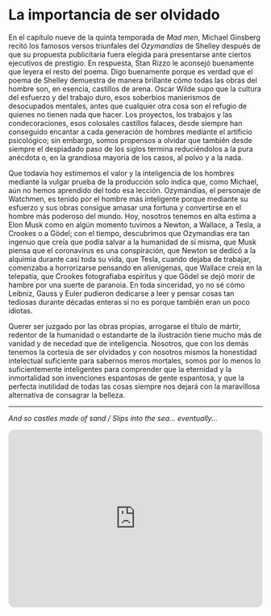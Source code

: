 # La importancia de ser olvidado

En el capítulo nueve de la quinta temporada de *Mad men*, Michael Ginsberg recitó los famosos versos triunfales del *Ozymandias* de Shelley después de que su propuesta publicitaria fuera elegida para presentarse ante ciertos ejecutivos de prestigio. En respuesta, Stan Rizzo le aconsejó buenamente que leyera el resto del poema. Digo buenamente porque es verdad que el poema de Shelley demuestra de manera brillante cómo todas las obras del hombre son, en esencia, castillos de arena. Oscar Wilde supo que la cultura del esfuerzo y del trabajo duro, esos soberbios manierismos de desocupados mentales, antes que cualquier otra cosa son el refugio de quienes no tienen nada que hacer. Los proyectos, los trabajos y las condecoraciones, esos colosales castillos falaces, desde siempre han conseguido encantar a cada generación de hombres mediante el artificio psicológico; sin embargo, somos propensos a olvidar que también desde siempre el despiadado paso de los siglos termina reduciéndolos a la pura anécdota o, en la grandiosa mayoría de los casos, al polvo y a la nada.

Que todavía hoy estimemos el valor y la inteligencia de los hombres mediante la vulgar prueba de la producción solo indica que, como Michael, aún no hemos aprendido del todo esa lección. Ozymandias, el personaje de Watchmen, es tenido por el hombre más inteligente porque mediante su esfuerzo y sus obras consigue amasar una fortuna y convertirse en el hombre más poderoso del mundo. Hoy, nosotros tenemos en alta estima a Elon Musk como en algún momento tuvimos a Newton, a Wallace, a Tesla, a Crookes o a Gödel; con el tiempo, descubrimos que Ozymandias era tan ingenuo que creía que podía salvar a la humanidad de sí misma, que Musk piensa que el coronavirus es una conspiración, que Newton se dedicó a la alquimia durante casi toda su vida, que Tesla, cuando dejaba de trabajar, comenzaba a horrorizarse pensando en alienígenas, que Wallace creía en la telepatía, que Crookes fotografiaba espíritus y que Gödel se dejó morir de hambre por una suerte de paranoia. En toda sinceridad, yo no sé cómo Leibniz, Gauss y Euler pudieron dedicarse a leer y pensar cosas tan tediosas durante décadas enteras si no es porque también eran un poco idiotas.

Querer ser juzgado por las obras propias, arrogarse el título de mártir, redentor de la humanidad o estandarte de la ilustración tiene mucho más de vanidad y de necedad que de inteligencia. Nosotros, que con los demás tenemos la cortesía de ser olvidados y con nosotros mismos la honestidad intelectual suficiente para sabernos meros mortales, somos por lo menos lo suficientemente inteligentes para comprender que la eternidad y la inmortalidad son invenciones espantosas de gente espantosa, y que la perfecta inutilidad de todas las cosas siempre nos dejará con la maravillosa alternativa de consagrar la belleza.

---

*And so castles made of sand / Slips into the sea... eventually...*

<iframe style="border-radius:12px" src="https://open.spotify.com/embed/track/3qebSLgUwaEqbwCM5sj5Kh?utm_source=generator" width="100%" height="352" frameBorder="0" allowfullscreen="" allow="autoplay; clipboard-write; encrypted-media; fullscreen; picture-in-picture" loading="lazy"></iframe>